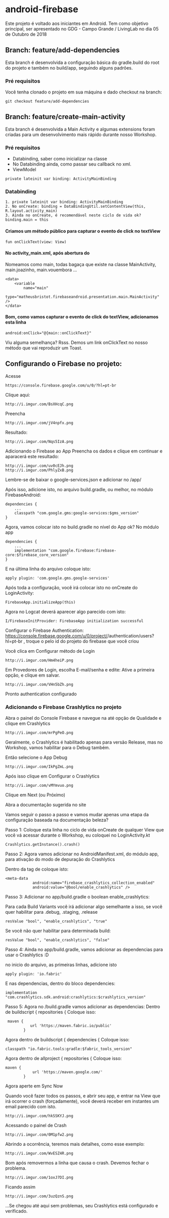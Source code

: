 # android-firebase
Este projeto é voltado aos iniciantes em Android. Tem como objetivo principal, ser apresentado no GDG - Campo Grande / LivingLab no dia 05 de Outubro de 2018

## Branch: feature/add-dependencies

Esta branch é desenvolvida a configuração básica do gradle.build do root do projeto e também no build/app, seguindo alguns padrões.

### Pré requisitos

Você tenha clonado o projeto em sua máquina e dado checkout na branch:

```
git checkout feature/add-dependencies
```

## Branch: feature/create-main-activity

Esta branch é desenvolvida a Main Activity e algumas extensions foram criadas para um desenvolvimento mais rápido durante nosso Workshop.

### Pré requisitos

- Databinding, saber como inicializar na classe
- No Databinding ainda, como passar seu callback no xml.
- ViewModel

```
private lateinit var binding: ActivityMainBinding
```

### Databinding

```
1. private lateinit var binding: ActivityMainBinding
2. No onCreate: binding = DataBindingUtil.setContentView(this, R.layout.activity_main)
3. Ainda no onCreate, é recomendável neste ciclo de vida ok? binding.main = this
```

#### Criamos um método público para capturar o evento de click no textView

```
fun onClickText(view: View)
```

#### No activity_main.xml, após abertura do <layout>

Nomeamos como main, todas bagaça que existe na classe MainActivity, main.joazinho, main.vouembora ...

```
<data>
    <variable
        name="main"
        type="matheusbristot.firebaseandroid.presentation.main.MainActivity" />
</data>
```

#### Bom, como vamos capturar o evento de click do textView, adicionamos esta linha

```
android:onClick="@{main::onClickText}"
```

Viu alguma semelhança? Rsss. Demos um link onClickText no nosso método que vai reproduzir um Toast.


## Configurando o Firebase no projeto:

Acesse
```
https://console.firebase.google.com/u/0/?hl=pt-br
```

Clique aqui:
```
http://i.imgur.com/BsXHcqC.png
```

Preencha
```
http://i.imgur.com/jV4npfx.png
```

Resultado:
```
http://i.imgur.com/Nqs5IzA.png
```

Adicionando o Firebase ao App
Preencha os dados e clique em continuar e aparacerá este resultado:
```
http://i.imgur.com/uv0cEJh.png
http://i.imgur.com/PhlyZxB.png
```
Lembre-se de baixar o google-services.json e adicionar no <projecto>/app/

Após isso, adicione isto, no arquivo <projeto>build.gradle, ou melhor, no módulo FirebaseAndroid:
```
dependencies {
    ...
    classpath "com.google.gms:google-services:$gms_version"
}
```
Agora, vamos colocar isto no build.gradle no nível do App ok? No módulo app

```
dependencies {
    ...
    implementation "com.google.firebase:firebase-core:$firebase_core_version"
}
```
E na última linha do arquivo coloque isto:
```
apply plugin: 'com.google.gms.google-services'
```

Após toda a configuração, você irá colocar isto no onCreate do LoginActivity:

```
FirebaseApp.initializeApp(this)
```

Agora no Logcat deverá aparecer algo parecido com isto:

```
I/FirebaseInitProvider: FirebaseApp initialization successful
```

Configurar o Firebase Authentication:
https://console.firebase.google.com/u/0/project/<firebase-project>/authentication/users?hl=pt-br , troque o <firebase-project> pelo id do projeto do firebase que você criou

Você clica em Configurar método de Login
```
http://i.imgur.com/Hm4heiP.png
```

Em Provedores de Login, escolha E-mail/senha e edite:
Ative a primeira opção, e clique em salvar.
```
http://i.imgur.com/VHn5bZh.png
```
Pronto authentication configurado

### Adicionando o Firebase Crashlytics no projeto

Abra o painel do Console Firebase e navegue na até opção de Qualidade e clique em Crashlytics
```
http://i.imgur.com/mrPgPeO.png
```

Geralmente, o Crashlytics é habilitado apenas para versão Release, mas no Workshop, vamos habilitar para o Debug também.

Então selecione o App Debug
```
http://i.imgur.com/IkPgZmL.png
```

Após isso clique em Configurar o Crashlytics

```
http://i.imgur.com/vMYmvuo.png
```
Clique em Next (ou Próximo)

Abra a documentação sugerida no site

Vamos seguir o passo a passo e vamos mudar apenas uma etapa da configuração baseada na documentação beleza?

Passo 1: Coloque esta linha no ciclo de vida onCreate de qualquer View que você vá acessar durante o Workshop, eu coloquei no LoginActivity.kt
```
Crashlytics.getInstance().crash()
```

Passo 2: Agora vamos adicionar no AndroidManifest.xml, do módulo app, para ativação do modo de depuração do Crashlytics

Dentro da tag de <application> coloque isto:
```
<meta-data
            android:name="firebase_crashlytics_collection_enabled"
            android:value="@bool/enable_crashlytics" />
```

Passo 3: Adicionar no app/build.gradle o boolean enable_crashlytics:

Para cada Build Variants você irá adicionar algo semelhante a isso, se você quer habilitar para .debug, .staging, .release

```
resValue "bool", "enable_crashlytics", "true"
```
Se você não quer habilitar para determinada build:
```
resValue "bool", "enable_crashlytics", "false"
```

Passo 4: Ainda no app/build.gradle, vamos adicionar as dependencias para usar o Crashlytics :D

no inicio do arquivo, as primeiras linhas, adicione isto
```
apply plugin: 'io.fabric'
```

E nas dependencias, dentro do bloco dependencies:
```
implementation "com.crashlytics.sdk.android:crashlytics:$crashlytics_version"
```

Passo 5: Agora no <project>/build.gradle vamos adicionar as dependencias:
Dentro de buildscript { repositories {
Coloque isso:
```
 maven {
           url 'https://maven.fabric.io/public'
        }
```

Agora dentro de buildscript { dependencies {
Coloque isso:
```
classpath "io.fabric.tools:gradle:$fabric_tools_version"
```

Agora dentro de allproject { repositories {
Coloque isso:
```
maven {
            url 'https://maven.google.com/'
        }
```
Agora aperte em Sync Now

Quando você fazer todos os passos, e abrir seu app, e entrar na View que irá ocorrer o crash (forçadamente), você deverá receber em instantes um email parecido com isto.
```
http://i.imgur.com/hkSSKYJ.png
```

Acessando o painel de Crash
```
http://i.imgur.com/0M1pfw2.png
```

Abrindo a ocorrência, teremos mais detalhes, como esse exemplo:
```
http://i.imgur.com/WvESZ4R.png
```

Bom após removermos a linha que causa o crash. Devemos fechar o problema.
```
http://i.imgur.com/1oxJ7DI.png
```

Ficando assim
```
http://i.imgur.com/3uzQznS.png
```

...Se chegou até aqui sem problemas, seu Crashlytics está configurado e verificado.